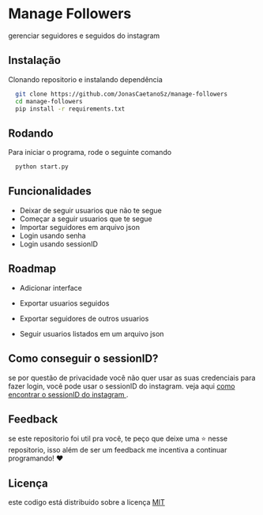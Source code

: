 
# Manage Followers

gerenciar seguidores e seguidos do instagram

## Instalação

Clonando repositorio e instalando dependência

```bash
  git clone https://github.com/JonasCaetanoSz/manage-followers 
  cd manage-followers
  pip install -r requirements.txt
```
    
## Rodando 

Para iniciar o programa, rode o seguinte comando

```bash
  python start.py
```


## Funcionalidades

- Deixar de seguir usuarios que não te segue
- Começar a seguir usuarios que te segue
- Importar seguidores em arquivo json
- Login usando senha
- Login usando sessionID


## Roadmap

- Adicionar interface

- Exportar usuarios seguidos

- Exportar seguidores de outros usuarios

- Seguir usuarios listados em um arquivo json


## Como conseguir o sessionID?

se por questão de privacidade você não quer usar as suas credenciais para fazer login, você pode usar o sessionID do instagram.
veja aqui <a href='https://valvepress.com/how-to-get-instagram-session-cookie'/> como encontrar o sessionID do instagram </a>. 


## Feedback

se este repositorio foi util pra você, te peço que deixe uma :star: nesse repositorio, isso além de ser um feedback me incentiva a continuar programando! :heart:


## Licença

este codigo está distribuido sobre a licença [MIT](https://choosealicense.com/licenses/mit/)

